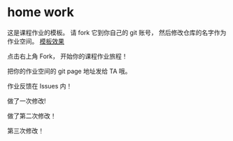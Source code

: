 # home work

这是课程作业的模板。 请 fork 它到你自己的 git 账号， 然后修改仓库的名字作为作业空间。 [模板效果](https://sysu-swi.github.io/homework/)

点击右上角 Fork， 开始你的课程作业旅程！

把你的作业空间的 git page 地址发给 TA 哦。 

作业反馈在 Issues 内！

做了一次修改!

做了第二次修改！

第三次修改！